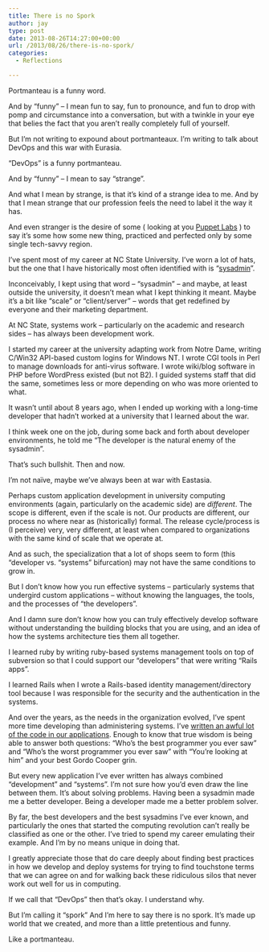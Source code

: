 ```yaml
---
title: There is no Spork
author: jay
type: post
date: 2013-08-26T14:27:00+00:00
url: /2013/08/26/there-is-no-spork/
categories:
  - Reflections

---
```

Portmanteau is a funny word.

And by “funny” &#8211; I mean fun to say, fun to pronounce, and fun to drop with pomp and circumstance into a conversation, but with a twinkle in your eye that belies the fact that you aren’t really completely full of yourself.

But I’m not writing to expound about portmanteaux. I’m writing to talk about DevOps and this war with Eurasia.

“DevOps” is a funny portmanteau.

And by “funny” – I mean to say “strange”.

And what I mean by strange, is that it’s kind of a strange idea to me. And by that I mean strange that our profession feels the need to label it the way it has.

And even stranger is the desire of some ( looking at you [Puppet Labs][1] ) to say it’s some how some new thing, practiced and perfected only by some single tech-savvy region.

I’ve spent most of my career at NC State University. I’ve worn a lot of hats, but the one that I have historically most often identified with is “[sysadmin][2]”.

Inconceivably, I kept using that word – “sysadmin” – and maybe, at least outside the university, it doesn’t mean what I kept thinking it meant. Maybe it’s a bit like “scale” or “client/server” &#8211; words that get redefined by everyone and their marketing department.

At NC State, systems work – particularly on the academic and research sides – has always been development work.

I started my career at the university adapting work from Notre Dame, writing C/Win32 API-based custom logins for Windows NT. I wrote CGI tools in Perl to manage downloads for anti-virus software. I wrote wiki/blog software in PHP before WordPress existed (but not B2). I guided systems staff that did the same, sometimes less or more depending on who was more oriented to what.

It wasn’t until about 8 years ago, when I ended up working with a long-time developer that hadn’t worked at a university that I learned about the war.

I think week one on the job, during some back and forth about developer environments, he told me “The developer is the natural enemy of the sysadmin”.

That’s such bullshit. Then and now.

I’m not naïve, maybe we’ve always been at war with Eastasia.

Perhaps custom application development in university computing environments (again, particularly on the academic side) are _different_. The scope is different, even if the scale is not. Our products are different, our process no where near as (historically) formal. The release cycle/process is (I perceive) very, very different, at least when compared to organizations with the same kind of scale that we operate at.

And as such, the specialization that a lot of shops seem to form (this “developer vs. “systems” bifurcation) may not have the same conditions to grow in.

But I don’t know how you run effective systems – particularly systems that undergird custom applications – without knowing the languages, the tools, and the processes of “the developers”.

And I damn sure don’t know how you can truly effectively develop software without understanding the building blocks that you are using, and an idea of how the systems architecture ties them all together.

I learned ruby by writing ruby-based systems management tools on top of subversion so that I could support our “developers” that were writing “Rails apps”.

I learned Rails when I wrote a Rails-based identity management/directory tool because I was responsible for the security and the authentication in the systems.

And over the years, as the needs in the organization evolved, I’ve spent more time developing than administering systems. I’ve [written an awful lot of the code in our applications][3]. Enough to know that true wisdom is being able to answer both questions: “Who’s the best programmer you ever saw” and “Who’s the worst programmer you ever saw” with “You’re looking at him” and your best Gordo Cooper grin.

But every new application I’ve ever written has always combined “development” and “systems”. I’m not sure how you’d even draw the line between them. It’s about solving problems. Having been a sysadmin made me a better developer. Being a developer made me a better problem solver.

By far, the best developers and the best sysadmins I’ve ever known, and particularly the ones that started the computing revolution can’t really be classified as one or the other. I’ve tried to spend my career emulating their example. And I’m by no means unique in doing that.

I greatly appreciate those that do care deeply about finding best practices in how we develop and deploy systems for trying to find touchstone terms that we can agree on and for walking back these ridiculous silos that never work out well for us in computing.

If we call that “DevOps” then that’s okay. I understand why.

But I’m calling it “spork” And I’m here to say there is no spork. It’s made up world that we created, and more than a little pretentious and funny.

Like a portmanteau.

 [1]: http://puppetlabs.com/blog/devops-everytown-usa
 [2]: http://xkcd.com/705/
 [3]: https://github.com/jasonadamyoung